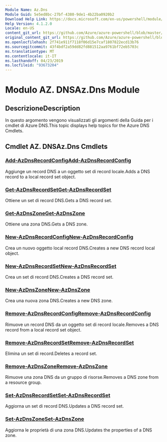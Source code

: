 ```yaml
---
Module Name: Az.Dns
Module Guid: 5e5ed8bc-27bf-4380-9de1-4b22ba0920b2
Download Help Link: https://docs.microsoft.com/en-us/powershell/module/az.dns
Help Version: 4.1.2.0
Locale: en-US
content_git_url: https://github.com/Azure/azure-powershell/blob/master/src/Dns/Dns/help/Az.DNS.md
original_content_git_url: https://github.com/Azure/azure-powershell/blob/master/src/Dns/Dns/help/Az.DNS.md
ms.openlocfilehash: 2f741e911f7118f06d15e7caf1807822ecd13b76
ms.sourcegitcommit: 43f4bdf2a59dd82fd881512aa9761bf72eb5703c
ms.translationtype: MT
ms.contentlocale: it-IT
ms.lasthandoff: 04/23/2019
ms.locfileid: "93673204"
---
```

# <span data-ttu-id="27145-101">Modulo AZ. DNS</span><span class="sxs-lookup"><span data-stu-id="27145-101">Az.Dns Module</span></span>
## <span data-ttu-id="27145-102">Descrizione</span><span class="sxs-lookup"><span data-stu-id="27145-102">Description</span></span>
<span data-ttu-id="27145-103">In questo argomento vengono visualizzati gli argomenti della Guida per i cmdlet di Azure DNS.</span><span class="sxs-lookup"><span data-stu-id="27145-103">This topic displays help topics for the Azure DNS Cmdlets.</span></span>

## <span data-ttu-id="27145-104">Cmdlet AZ. DNS</span><span class="sxs-lookup"><span data-stu-id="27145-104">Az.Dns Cmdlets</span></span>
### [<span data-ttu-id="27145-105">Add-AzDnsRecordConfig</span><span class="sxs-lookup"><span data-stu-id="27145-105">Add-AzDnsRecordConfig</span></span>](Add-AzDnsRecordConfig.md)
<span data-ttu-id="27145-106">Aggiunge un record DNS a un oggetto set di record locale.</span><span class="sxs-lookup"><span data-stu-id="27145-106">Adds a DNS record to a local record set object.</span></span>

### [<span data-ttu-id="27145-107">Get-AzDnsRecordSet</span><span class="sxs-lookup"><span data-stu-id="27145-107">Get-AzDnsRecordSet</span></span>](Get-AzDnsRecordSet.md)
<span data-ttu-id="27145-108">Ottiene un set di record DNS.</span><span class="sxs-lookup"><span data-stu-id="27145-108">Gets a DNS record set.</span></span>

### [<span data-ttu-id="27145-109">Get-AzDnsZone</span><span class="sxs-lookup"><span data-stu-id="27145-109">Get-AzDnsZone</span></span>](Get-AzDnsZone.md)
<span data-ttu-id="27145-110">Ottiene una zona DNS.</span><span class="sxs-lookup"><span data-stu-id="27145-110">Gets a DNS zone.</span></span>

### [<span data-ttu-id="27145-111">New-AzDnsRecordConfig</span><span class="sxs-lookup"><span data-stu-id="27145-111">New-AzDnsRecordConfig</span></span>](New-AzDnsRecordConfig.md)
<span data-ttu-id="27145-112">Crea un nuovo oggetto local record DNS.</span><span class="sxs-lookup"><span data-stu-id="27145-112">Creates a new DNS record local object.</span></span>

### [<span data-ttu-id="27145-113">New-AzDnsRecordSet</span><span class="sxs-lookup"><span data-stu-id="27145-113">New-AzDnsRecordSet</span></span>](New-AzDnsRecordSet.md)
<span data-ttu-id="27145-114">Crea un set di record DNS.</span><span class="sxs-lookup"><span data-stu-id="27145-114">Creates a DNS record set.</span></span>

### [<span data-ttu-id="27145-115">New-AzDnsZone</span><span class="sxs-lookup"><span data-stu-id="27145-115">New-AzDnsZone</span></span>](New-AzDnsZone.md)
<span data-ttu-id="27145-116">Crea una nuova zona DNS.</span><span class="sxs-lookup"><span data-stu-id="27145-116">Creates a new DNS zone.</span></span>

### [<span data-ttu-id="27145-117">Remove-AzDnsRecordConfig</span><span class="sxs-lookup"><span data-stu-id="27145-117">Remove-AzDnsRecordConfig</span></span>](Remove-AzDnsRecordConfig.md)
<span data-ttu-id="27145-118">Rimuove un record DNS da un oggetto set di record locale.</span><span class="sxs-lookup"><span data-stu-id="27145-118">Removes a DNS record from a local record set object.</span></span>

### [<span data-ttu-id="27145-119">Remove-AzDnsRecordSet</span><span class="sxs-lookup"><span data-stu-id="27145-119">Remove-AzDnsRecordSet</span></span>](Remove-AzDnsRecordSet.md)
<span data-ttu-id="27145-120">Elimina un set di record.</span><span class="sxs-lookup"><span data-stu-id="27145-120">Deletes a record set.</span></span>

### [<span data-ttu-id="27145-121">Remove-AzDnsZone</span><span class="sxs-lookup"><span data-stu-id="27145-121">Remove-AzDnsZone</span></span>](Remove-AzDnsZone.md)
<span data-ttu-id="27145-122">Rimuove una zona DNS da un gruppo di risorse.</span><span class="sxs-lookup"><span data-stu-id="27145-122">Removes a DNS zone from a resource group.</span></span>

### [<span data-ttu-id="27145-123">Set-AzDnsRecordSet</span><span class="sxs-lookup"><span data-stu-id="27145-123">Set-AzDnsRecordSet</span></span>](Set-AzDnsRecordSet.md)
<span data-ttu-id="27145-124">Aggiorna un set di record DNS.</span><span class="sxs-lookup"><span data-stu-id="27145-124">Updates a DNS record set.</span></span>

### [<span data-ttu-id="27145-125">Set-AzDnsZone</span><span class="sxs-lookup"><span data-stu-id="27145-125">Set-AzDnsZone</span></span>](Set-AzDnsZone.md)
<span data-ttu-id="27145-126">Aggiorna le proprietà di una zona DNS.</span><span class="sxs-lookup"><span data-stu-id="27145-126">Updates the properties of a DNS zone.</span></span>

